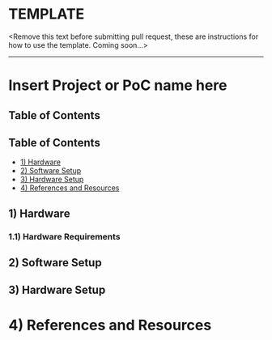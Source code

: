 # TEMPLATE

<Remove this text before submitting pull request, these are instructions for how to use the template. Coming soon...>

***

# Insert Project or PoC name here

<insert brief description>

## Table of Contents

## Table of Contents
- [1) Hardware](#1-hardware)
- [2) Software Setup](#2-software-setup)
- [3) Hardware Setup](#3-hardware-setup)
- [4) References and Resources](#4-references-and-resources)

## 1) Hardware

### 1.1) Hardware Requirements

## 2) Software Setup

## 3) Hardware Setup

# 4) References and Resources
